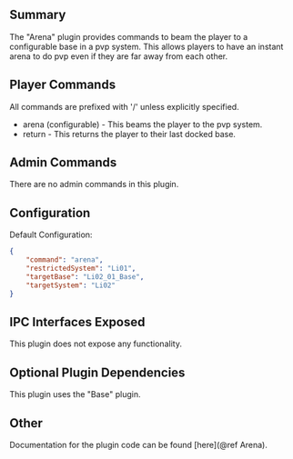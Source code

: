## Summary
The "Arena" plugin provides commands to beam the player to a configurable base in a pvp system. This allows players to have an instant arena to do pvp even if they are far away from each other.

## Player Commands
All commands are prefixed with '/' unless explicitly specified.
- arena (configurable) - This beams the player to the pvp system.
- return - This returns the player to their last docked base.

## Admin Commands
There are no admin commands in this plugin.

## Configuration
Default Configuration:
```json
{
    "command": "arena",
    "restrictedSystem": "Li01",
    "targetBase": "Li02_01_Base",
    "targetSystem": "Li02"
}
```

## IPC Interfaces Exposed
This plugin does not expose any functionality.

## Optional Plugin Dependencies
This plugin uses the "Base" plugin.

## Other
Documentation for the plugin code can be found [here](@ref Arena).